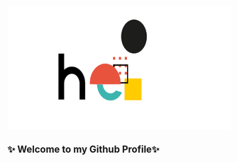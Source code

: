 

<img src="https://github.com/agul1no/agul1no/blob/main/hello_all.gif" width="800" height="280" />

<h2>                          ✨ Welcome to my Github Profile✨<h2/>
    

<!--
**agul1no/agul1no** is a ✨ _special_ ✨ repository because its `README.md` (this file) appears on your GitHub profile.

Here are some ideas to get you started:

- 🔭 I’m currently working on ...
- 🌱 I’m currently learning ...
- 👯 I’m looking to collaborate on ...
- 🤔 I’m looking for help with ...
- 💬 Ask me about ...
- 📫 How to reach me: ...
- 😄 Pronouns: ...
- ⚡ Fun fact: ...
-->

